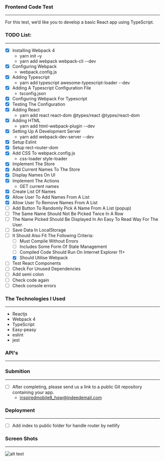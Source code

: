 ### Frontend Code Test
------

For this test, we’d like you to develop a basic React app using TypeScript.

### TODO List:
------

* [x] Installing Webpack 4
    * yarn init –y 
    * yarn add webpack webpack-cli --dev 
* [x] Configuring Webpack
    * webpack.config.js
* [x] Adding Typescript
    * yarn add typescript awesome-typescript-loader --dev
* [x] Adding A Typescript Configuration File
    * tsconfig.json
* [x] Configuring Webpack For Typescript
* [x] Testing The Configuration
* [x] Adding React
    * yarn add react react-dom @types/react @types/react-dom
* [x] Adding HTML
    * yarn add html-webpack-plugin --dev
* [x] Setting Up A Development Server
    * yarn add webpack-dev-server --dev  
* [x] Setup Eslint
* [x] Setup rect-router-dom 
* [x] Add CSS To webpack.config.js
    * css-loader style-loader
* [x] Implement The Store
* [x] Add Current Names To The Store
* [x] Display Names On UI
* [x] Implement The Actions
    * GET current names
* [x] Create List Of Names
* [x] Allow User To Add Names From A List
* [x] Allow User To Remove Names From A List
* [ ] Add Button To Randomly Pick A Name From A List (popup)
* [ ] The Same Name Should Not Be Picked Twice In A Row
* [ ] The Name Picked Should Be Displayed In An Easy To Read Way For The User.
* [ ] Save Data In LocalStorage
* [ ] It Should Also Fit The Following Criteria:
    * [ ] Must Compile Without Errors
    * [ ] Includes Some Form Of State Management
    * [ ] Compiled Code Should Run On Internet Explorer 11+
    * [x] Should Utilise Webpack
* [ ] Test React Components
* [ ] Check For Unused Dependencies
* [ ] Add semi colon
* [ ] Check code again
* [ ] Check console errors

### The Technologies I Used
-------

* Reactjs
* Webpack 4
* TypeScript
* Easy-peasy
* eslint
* jest

### API's
-------

### Submition
-------

* [ ] After completing, please send us a link to a public Git repository containing your app.
    * inspiredmobile8_hqw@indeedemail.com

### Deployment
------

* [ ] Add index to public folder for handle router by netlify

### Screen Shots
------

![alt text](https://i.postimg.cc/dQmkd758/Screenshot-2020-02-09-React-App-1.png)